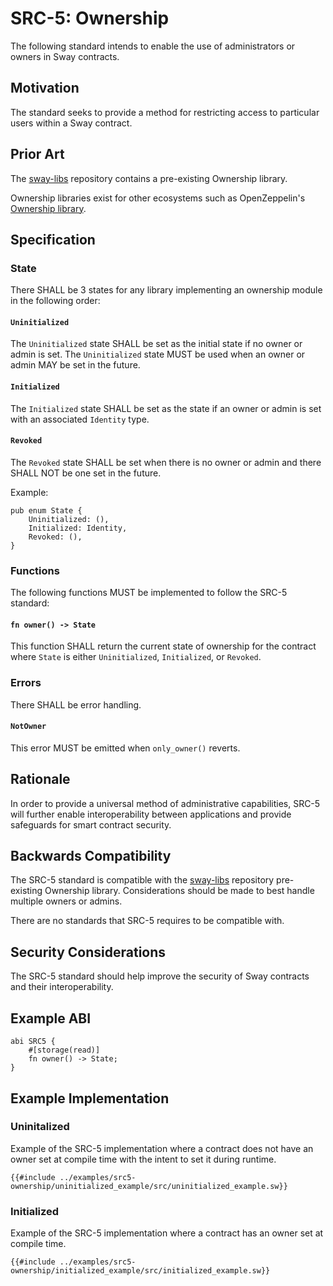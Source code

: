 # SRC-5: Ownership

The following standard intends to enable the use of administrators or owners in Sway contracts.

## Motivation

The standard seeks to provide a method for restricting access to particular users within a Sway contract.

## Prior Art

The [sway-libs](https://docs.fuel.network/docs/sway-libs/ownership/) repository contains a pre-existing Ownership library.

Ownership libraries exist for other ecosystems such as OpenZeppelin's [Ownership library](https://docs.openzeppelin.com/contracts/2.x/api/ownership).

## Specification

### State

There SHALL be 3 states for any library implementing an ownership module in the following order:

#### `Uninitialized`

The `Uninitialized` state SHALL be set as the initial state if no owner or admin is set. The `Uninitialized` state MUST be used when an owner or admin MAY be set in the future.

#### `Initialized`

The `Initialized` state SHALL be set as the state if an owner or admin is set with an associated `Identity` type.

#### `Revoked`

The `Revoked` state SHALL be set when there is no owner or admin and there SHALL NOT be one set in the future.

Example:

```sway
pub enum State {
    Uninitialized: (),
    Initialized: Identity,
    Revoked: (),
}
```

### Functions

The following functions MUST be implemented to follow the SRC-5 standard:

#### `fn owner() -> State`

This function SHALL return the current state of ownership for the contract where `State` is either `Uninitialized`, `Initialized`, or `Revoked`.

### Errors

There SHALL be error handling.

#### `NotOwner`

This error MUST be emitted when `only_owner()` reverts.

## Rationale

In order to provide a universal method of administrative capabilities, SRC-5 will further enable interoperability between applications and provide safeguards for smart contract security.

## Backwards Compatibility

The SRC-5 standard is compatible with the [sway-libs](https://github.com/FuelLabs/sway-libs) repository pre-existing Ownership library. Considerations should be made to best handle multiple owners or admins.

There are no standards that SRC-5 requires to be compatible with.

## Security Considerations

The SRC-5 standard should help improve the security of Sway contracts and their interoperability.

## Example ABI

```sway
abi SRC5 {
    #[storage(read)]
    fn owner() -> State;
}
```

## Example Implementation

### Uninitalized

Example of the SRC-5 implementation where a contract does not have an owner set at compile time with the intent to set it during runtime.

```sway
{{#include ../examples/src5-ownership/uninitialized_example/src/uninitialized_example.sw}}
```

### Initialized

Example of the SRC-5 implementation where a contract has an owner set at compile time.

```sway
{{#include ../examples/src5-ownership/initialized_example/src/initialized_example.sw}}
```
